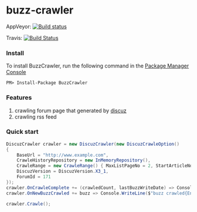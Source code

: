 
# buzz-crawler
AppVeyor: [![Build status](https://ci.appveyor.com/api/projects/status/1xu16kovcr7do9xh?svg=true)](https://ci.appveyor.com/project/emotionalcode/buzz-crawler)

Travis:  [![Build Status](https://travis-ci.org/emotionalcode/buzz-crawler.svg?branch=master)](https://travis-ci.org/emotionalcode/buzz-crawler)

### Install
To install BuzzCrawler, run the following command in the [Package Manager Console](https://docs.nuget.org/docs/start-here/using-the-package-manager-console)
```
PM> Install-Package BuzzCrawler
```

### Features
1. crawling forum page that generated by [discuz](https://en.wikipedia.org/wiki/Discuz!)
2. crawling rss feed

### Quick start


```c#
DiscuzCrawler crawler = new DiscuzCrawler(new DiscuzCrawleOption()
{
    BaseUrl = "http://www.example.com",
    CrawleHistoryRepository = new InMemoryRepository(),
    CrawleRange = new CrawleRange() { MaxListPageNo = 2, StartArticleNo = 10 },
    DiscuzVersion = DiscuzVersion.X3_1,
    ForumId = 171
});
crawler.OnCrawleComplete += (crawledCount, lastBuzzWriteDate) => Console.WriteLine($"crawled complete. {crawledCount} buzz crawled. last writedate is {lastBuzzWriteDate}");
crawler.OnNewBuzzCrawled += buzz => Console.WriteLine($"buzz crawled{Environment.NewLine}{JsonConvert.SerializeObject(buzz)}");

crawler.Crawle();
```
